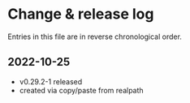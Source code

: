 # Change & release log

Entries in this file are in reverse chronological order.

## 2022-10-25

* v0.29.2-1 released
* created via copy/paste from realpath
